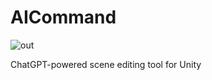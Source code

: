 # AICommand

![out](https://user-images.githubusercontent.com/343936/226172223-acfba006-8621-425f-a697-be745a94503f.gif)

ChatGPT-powered scene editing tool for Unity
